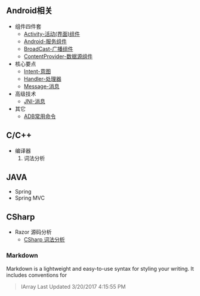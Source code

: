 ## Android相关
* 组件四件套 
	* [Activity-活动(界面)组件](https://iarray.github.io/blog/android/Activity) 
	* [Android-服务组件](https://iarray.github.io/blog/android/Service) 
	* [BroadCast-广播组件](https://iarray.github.io/blog/android/BroadCast)
	* [ContentProvider-数据源组件](https://iarray.github.io/blog/android/ContentProvider)
* 核心要点
	* [Intent-意图](https://iarray.github.io/blog/android/intent)
	* [Handler-处理器](https://iarray.github.io/blog/android/Handler)
	* [Message-消息](https://iarray.github.io/blog/android/Message)
* 高级技术
	* [JNI-消息](https://iarray.github.io/blog/android/JNI)
* 其它
	* [ADB常用命令](https://iarray.github.io/blog/android/ADB) 
## C/C++
* 编译器
	1. 词法分析 

## JAVA
* Spring
* Spring MVC

## CSharp
* Razor 源码分析
	* [CSharp 词法分析](https://iarray.github.io/blog/csharp/compiler/tokenizer)

### Markdown

Markdown is a lightweight and easy-to-use syntax for styling your writing. It includes conventions for

> IArray Last Updated 3/20/2017 4:15:55 PM 